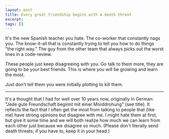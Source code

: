 ```yaml
---
layout: post
title: Every great friendship begins with a death threat
excerpt: 
tags: []
---
```


It's the new Spanish teacher you hate. The co-worker that constantly nags you. The know-it-all that is constantly trying to tell you how to do things "the right way." The guy from the other team that always picks out the worst lines in a code-review.

These people just keep disagreeing with you. Go talk to them more, they are going to be your best friends. This is where you will be growing and learn the most.

Just don't tell them you were initially plotting to kill them.

---

It's a thought that I had for well over 10 years now, originally in German: "Jede gute Freundschaft beginnt mit einer Morddrohung" (see title). It reflects the fact that I often get the most from talking to people that (like me) have strong opinions but disagree with me. I might hate them at first, but give it some time and we will both realize how much we can learn from each other just because we disagree so much. (Please don't literally send death threats; if you have to, keep it in your head.)